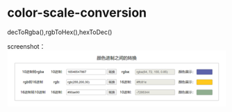 # color-scale-conversion

decToRgba(),rgbToHex(),hexToDec()

screenshot：
![screenshot](/screenshot.png)
